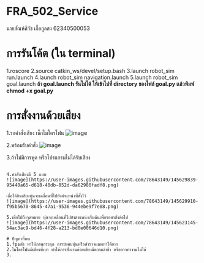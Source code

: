 # FRA_502_Service
นายสัณห์ศิวัช เกื้อกูลสง 62340500053

# การรันโค้ต (ใน terminal)
1.roscore 
2.source catkin_ws/devel/setup.bash
3.launch robot_sim run.launch
4.launch robot_sim navigation.launch
5.launch robot_sim goal.launch
**ถ้า goal.launch รันไม่ได้ ให้เข้าไปที่ directory ของไฟล์ goal.py เเล้วพิมพ์ chmod +x goal.py**

# การสั่งงานด้วยเสียง
1.รอคำสั่งเสียง เช็กไมโครโฟน
![image](https://user-images.githubusercontent.com/78643149/145625453-5d93e705-156f-4646-bb22-7f24cd097519.png)

2.พร้อมรับคำสั่ง
![image](https://user-images.githubusercontent.com/78643149/145625734-e7e7b8ab-3898-42db-bf23-a891e428146b.png)

3.ถ้าไม่มีการพูด หรือโปรแกรมไม่ได้รับเสียง
~~~~~~![image](https://user-images.githubusercontent.com/78643149/145625941-1a9c7283-e797-4f3d-8ddd-27cdbf14f95c.png)

4.คำสั่งเสียงมี 5 แบบ 
![image](https://user-images.githubusercontent.com/78643149/145629839-95440a65-d618-40db-852d-da62980fadf8.png)

เมื่อได้ยินเสียงหุ่นจะเคลื่อนที่ไปยังตำแหน่งที่ตั้งไว้
![image](https://user-images.githubusercontent.com/78643149/145629910-f95b5670-8645-47a1-9536-944ebe9f7e88.png)

5.เมื่อไปถึงจุดหมาย หุ่นจะเคลื่อนที่ไปยังตำแหน่งเริ่มต้นเพื่อรอคำสั่งต่อไป
![image](https://user-images.githubusercontent.com/78643149/145623145-54ac3ac9-bd46-4f28-a213-bd0e00646d10.png)

# ปัญหาที่พบ
1.fpsต่ำ ทำให้ภาพกระตุก การบังคับหุ่นหรือสำรวจแมพทำได้ยาก
2.ไมโครโฟนมีเสียงที่เบา ทำให้การสั่งงานด้วยเสียงมีความล่าช้า หรืออาจทำงานไม่ได้
3.
